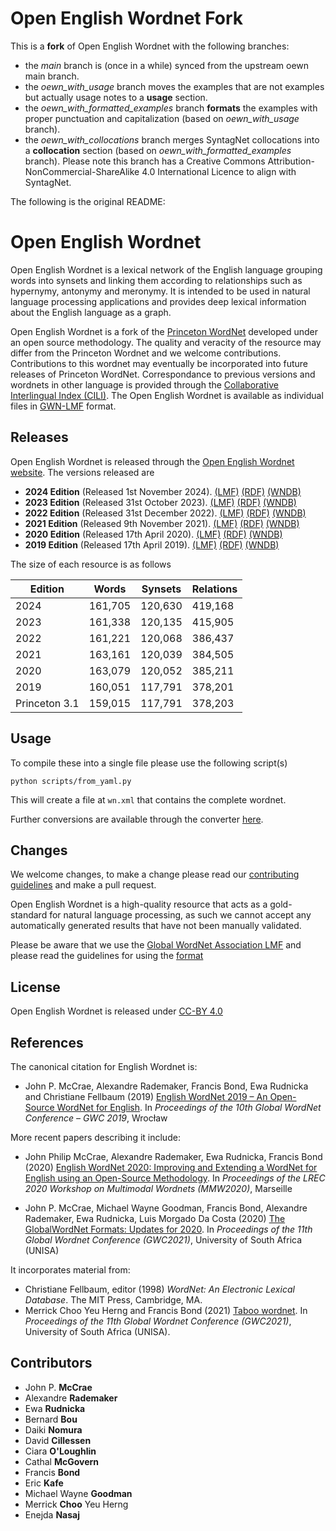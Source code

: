 # Open English Wordnet Fork
This is a **fork** of Open English Wordnet with the following branches:

* the *main* branch is (once in a while) synced from the upstream oewn main branch.
* the *oewn_with_usage* branch moves the examples that are not examples but actually usage notes to a **usage** section.
* the *oewn_with_formatted_examples* branch **formats** the examples with proper punctuation and capitalization (based on *oewn_with_usage* branch).
* the *oewn_with_collocations* branch merges SyntagNet collocations into a **collocation** section (based on *oewn_with_formatted_examples* branch). Please note this branch has a Creative Commons Attribution-NonCommercial-ShareAlike 4.0 International Licence to align with SyntagNet.

The following is the original README:

# Open English Wordnet

Open English Wordnet is a lexical network of the English language grouping words into synsets and linking them according
to relationships such as hypernymy, antonymy and meronymy. It is intended to be used in natural language processing 
applications and provides deep lexical information about the English language as a graph.

Open English Wordnet is a fork of the [Princeton WordNet](https://wordnet.princeton.edu/) developed under
an open source methodology. The quality and veracity of the resource may differ from the Princeton 
Wordnet and we welcome contributions. Contributions to this wordnet may eventually be incorporated into
future releases of Princeton WordNet. Correspondance to previous versions and wordnets in other language is provided
through the [Collaborative Interlingual Index (CILI)](https://github.com/globalwordnet/cili). The Open English Wordnet is available as individual files in [GWN-LMF](http://globalwordnet.github.io/schemas/) format.

## Releases

Open English Wordnet is released through the [Open English Wordnet website](https://en-word.net/). The versions released are

* **2024 Edition** (Released 1st November 2024). [(LMF)](https://en-word.net/static/english-wordnet-2024.xml.gz)
[(RDF)](https://en-word.net/static/english-wordnet-2024.ttl.gz)
[(WNDB)](https://en-word.net/static/english-wordnet-2024.zip)
* **2023 Edition** (Released 31st October 2023). [(LMF)](https://en-word.net/static/english-wordnet-2023.xml.gz)
[(RDF)](https://en-word.net/static/english-wordnet-2023.ttl.gz)
[(WNDB)](https://en-word.net/static/english-wordnet-2023.zip)
* **2022 Edition** (Released 31st December 2022). [(LMF)](https://en-word.net/static/english-wordnet-2022.xml.gz)
[(RDF)](https://en-word.net/static/english-wordnet-2022.ttl.gz)
[(WNDB)](https://en-word.net/static/english-wordnet-2022.zip)
* **2021 Edition** (Released 9th November 2021). [(LMF)](https://en-word.net/static/english-wordnet-2021.xml.gz)
[(RDF)](https://en-word.net/static/english-wordnet-2021.ttl.gz)
[(WNDB)](https://en-word.net/static/english-wordnet-2021.zip)
* **2020 Edition** (Released 17th April 2020). [(LMF)](https://en-word.net/static/english-wordnet-2020.xml.gz)
[(RDF)](https://en-word.net/static/english-wordnet-2020.ttl.gz)
[(WNDB)](https://en-word.net/static/english-wordnet-2020.zip)
* **2019 Edition** (Released 17th April 2019). [(LMF)](https://en-word.net/static/english-wordnet-2019.xml.gz)
[(RDF)](https://en-word.net/static/english-wordnet-2019.ttl.gz)
[(WNDB)](https://en-word.net/static/english-wordnet-2019.zip)

The size of each resource is as follows

| Edition | Words   | Synsets | Relations |
|---------|---------|---------|-----------|
| 2024    | 161,705 | 120,630 | 419,168   |
| 2023    | 161,338 | 120,135 | 415,905   |
| 2022    | 161,221 | 120,068 | 386,437   |
| 2021    | 163,161 | 120,039 | 384,505   |
| 2020    | 163,079 | 120,052 | 385,211   |
| 2019    | 160,051 | 117,791 | 378,201   |
| Princeton 3.1 | 159,015 | 117,791 | 378,203 | 

## Usage

To compile these into a single file please use the following script(s)

    python scripts/from_yaml.py

This will create a file at `wn.xml` that contains the complete wordnet.

Further conversions are available through the converter [here](http://server1.nlp.insight-centre.org/gwn-converter/).

## Changes

We welcome changes, to make a change please read our [contributing guidelines](CONTRIBUTING.md) 
and make a pull request.

Open English Wordnet is a high-quality resource that acts as a gold-standard for natural language processing,
as such we cannot accept any automatically generated results that have not been manually validated.

Please be aware that we use the [Global WordNet Association LMF](https://globalwordnet.github.io/schemas/) and please read the guidelines for using the [format](FORMAT.md)

## License

Open English Wordnet is released under [CC-BY 4.0](LICENSE.md)

## References

The canonical citation for English Wordnet is:

* John P. McCrae, Alexandre Rademaker, Francis Bond, Ewa Rudnicka and Christiane Fellbaum (2019) [English WordNet 2019 – An Open-Source WordNet for English](https://aclanthology.org/2019.gwc-1.31/). In *Proceedings of the 10th Global WordNet Conference – GWC 2019*, Wrocław

More recent papers describing it include:

* John Philip McCrae, Alexandre Rademaker, Ewa Rudnicka, Francis Bond (2020)
[English WordNet 2020: Improving and Extending a WordNet for English using an Open-Source Methodology](https://aclanthology.org/2020.mmw-1.3/). In *Proceedings of the LREC 2020 Workshop on Multimodal Wordnets (MMW2020)*, Marseille

* John P. McCrae, Michael Wayne Goodman, Francis Bond, Alexandre Rademaker, Ewa Rudnicka, Luis Morgado Da Costa (2020) [The GlobalWordNet Formats: Updates for 2020](https://aclanthology.org/2021.gwc-1.11/). In *Proceedings of the 11th Global Wordnet Conference (GWC2021)*, University of South Africa (UNISA)

It incorporates material from:

* Christiane Fellbaum, editor (1998) *WordNet: An Electronic Lexical Database*. The MIT Press, Cambridge, MA.
* Merrick Choo Yeu Herng and Francis Bond (2021) [Taboo wordnet](https://aclanthology.org/2021.gwc-1.5/). In *Proceedings of the 11th Global Wordnet Conference (GWC2021)*, University of South Africa (UNISA).


## Contributors

* John P. **McCrae**
* Alexandre **Rademaker**
* Ewa **Rudnicka**
* Bernard **Bou**
* Daiki **Nomura**
* David **Cillessen**
* Ciara **O'Loughlin**
* Cathal **McGovern**
* Francis **Bond**
* Eric **Kafe**
* Michael Wayne **Goodman**
* Merrick **Choo** Yeu Herng
* Enejda **Nasaj**
